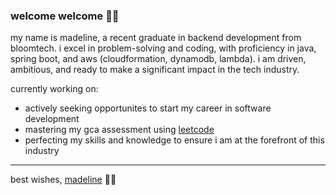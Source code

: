 ### welcome welcome 💙🦋

my name is madeline, a recent graduate in backend development from bloomtech. i excel in problem-solving and coding, with proficiency in java, spring boot, and aws (cloudformation, dynamodb, lambda). i am driven, ambitious, and ready to make a significant impact in the tech industry.

currently working on:
  * actively seeking opportunites to start my career in software development
  * mastering my gca assessment using [leetcode](https://leetcode.com/problemset/)
  * perfecting my skills and knowledge to ensure i am at the forefront of this industry

---

best wishes, [madeline](https://github.com/cybersister) 💙🦋
